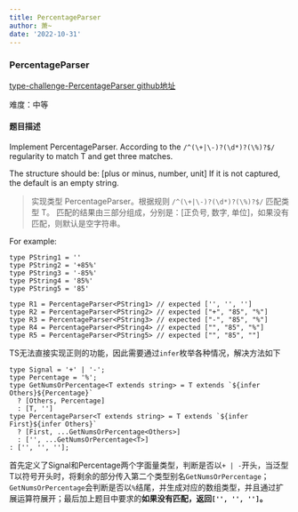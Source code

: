 ```yaml
---
title: PercentageParser
author: 萧~
date: '2022-10-31'
---
```


### PercentageParser
[type-challenge-PercentageParser github地址](https://github.com/type-challenges/type-challenges/blob/main/questions/01978-medium-percentage-parser/README.zh-CN.md)

难度：中等

#### 题目描述

Implement PercentageParser. According to the ```/^(\+|\-)?(\d*)?(\%)?$/``` regularity to match T and get three matches.

The structure should be: [plus or minus, number, unit] If it is not captured, the default is an empty string.

>实现类型 PercentageParser。根据规则 ```/^(\+|\-)?(\d*)?(\%)?$/``` 匹配类型 T。
>匹配的结果由三部分组成，分别是：[正负号, 数字, 单位]，如果没有匹配，则默认是空字符串。

For example:

```
type PString1 = ''
type PString2 = '+85%'
type PString3 = '-85%'
type PString4 = '85%'
type PString5 = '85'

type R1 = PercentageParser<PString1> // expected ['', '', '']
type R2 = PercentageParser<PString2> // expected ["+", "85", "%"]
type R3 = PercentageParser<PString3> // expected ["-", "85", "%"]
type R4 = PercentageParser<PString4> // expected ["", "85", "%"]
type R5 = PercentageParser<PString5> // expected ["", "85", ""]
```

TS无法直接实现正则的功能，因此需要通过```infer```枚举各种情况，解决方法如下

```
type Signal = '+' | '-';
type Percentage = '%';
type GetNumsOrPercentage<T extends string> = T extends `${infer Others}${Percentage}`
  ? [Others, Percentage]
  : [T, '']
type PercentageParser<T extends string> = T extends `${infer First}${infer Others}`
  ? [First, ...GetNumsOrPercentage<Others>]
  : ['', ...GetNumsOrPercentage<T>]
: ['', '', ''];
```
首先定义了Signal和Percentage两个字面量类型，判断是否以```+ | -```开头，当泛型T以符号开头时，将剩余的部分传入第二个类型别名```GetNumsOrPercentage```；```GetNumsOrPercentage```会判断是否以```%```结尾，并生成对应的数组类型，并且通过扩展运算符展开；最后加上题目中要求的**如果没有匹配，返回```['', '', '']```。**